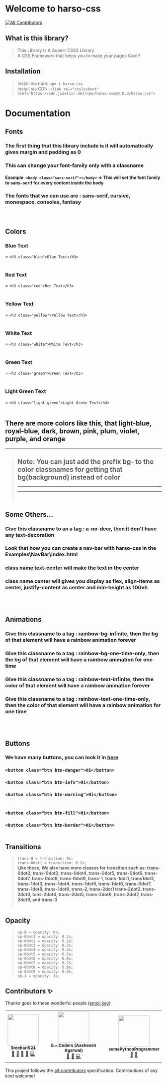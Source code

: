 # Welcome to harso-css 
<!-- ALL-CONTRIBUTORS-BADGE:START - Do not remove or modify this section -->
[![All Contributors](https://img.shields.io/badge/all_contributors-3-orange.svg?style=flat-square)](#contributors-)
<!-- ALL-CONTRIBUTORS-BADGE:END -->
## What is this library?
> This Library is A Superr CSS3 Library<br>
> A CSS Framework that helps you to make your pages Cool!!

## Installation
> Install via npm: ```npm i harso-css```<br>
> Install via CDN: ```<link rel="stylesheet" href="https://cdn.jsdelivr.net/npm/harso-css@4.0.0/harso.css">```

# Documentation <br>
### <h2>Fonts</h2>
### The first thing that this library include is it will automatically gives margin and padding as 0
### This can change your font-family only with a classname
#### Example :``` <body class="sans-serif"></body> ``` => This will set the font family to sans-serif for every content inside the body
### The fonts that we can use are : sans-serif, cursive, monospace, consolas, fantasy
### <br>
### <h2>Colors</h2>
### <h3>Blue Text</h3> = ``` <h3 class="blue">Blue Text</h3> ```<br><br>
### <h3>Red Text</h3> = ``` <h3 class="red">Red Text</h3> ```<br><br>
### <h3>Yellow Text</h3> = ``` <h3 class="yellow">Yellow Text</h3> ```<br><br>
### <h3>White Text</h3> = ``` <h3 class="white">White Text</h3> ```<br><br>
### <h3>Green Text</h3> = ``` <h3 class="green">Green Text</h3> ```<br><br>
### <h3>Light Green Text</h3> = ``` <h3 class="light-green">Light Green Text</h3> ```<br><br>
### <h2>There are more colors like this, that light-blue</span>, <span>royal-blue</span>, <span>dark</span>, <span>brown</span>, <span>pink</span>, <span>plum</span>, <span>violet</span>, <span>purple</span>, <span></span> and <span>orange</span></h2><hr>
> ### <h2>Note: You can just add the prefix bg- to the color classnames for getting that bg(background) instead of color</h2><hr><hr><br>
### <h2>Some Others...</h2>
### <h3>Give this classname to an a tag : a-no-decr, then it don't have any text-decoration</h3>
### <h3>Look that how you can create a nav-bar with harso-css in the Examples\NavBar\index.html</h3>
### <h3>class name text-center will make the text in the center</h3>
### <h3>class name center will gives you display as flex, align-items as center, justify-content as center and min-height as 100vh</h3><br><br>

### <h2>Animations</h2>
### <h3>Give this classname to a tag : rainbow-bg-infinite, then the bg of that element will have a rainbow animation forever</h3>
### <h3>Give this classname to a tag : rainbow-bg-one-time-only, then the bg of that element will have a rainbow animation for one time</h3>
### <h3>Give this classname to a tag : rainbow-text-infinite, then the color of that element will have a rainbow animation forever</h3>
### <h3>Give this classname to a tag : rainbow-text-one-time-only, then the color of that element will have a rainbow animation for one time</h3><br><br>

### <h2>Buttons</h2>
### <h3>We have many buttons, you can look it in <a href="https://harso-css.github.io/harso-css/Examples/Buttons/buttons.html">here</a></h3>
### ```<button class="btn btn-danger">Hi</button>```
### ```<button class="btn btn-info">Hi</button>```
### ```<button class="btn btn-warning">Hi</button>```<br><br>
### ```<button class="btn btn-fill">Hi</button>```
### ```<button class="btn btn-border">Hi</button>```<br><br>

### <h2>Transitions</h2>
> ```trans-0 = transition: 0s;```<br>
> ```trans-0dot1 = transition: 0.1s;```<br>
**Like these, We also have more classes for transition such as: trans-0dot2, trans-0dot3, trans-0dot4, trans-0dot5, trans-0dot6, trans-0dot7, trans-0dot8, trans-0dot9, trans-1, trans-1dot1, trans1dot2, trans-1dot3, trans-1dot4, trans-1dot5, trans-1dot6, trans-0dot7, trans-1dot8, trans-1dot9, trans-2, trans-2dot1 trans-2dot2, trans-2dot3, tans-2dot4, trans-2dot5, trans-2dot6, trans-2dot7, trans-2dot9, and trans-3** <br><br>

### <h2>Opacity</h2>
> ```op-0 = opacity: 0s;```<br>
> ```op-0dot1 = opacity: 0.1s;```<br>
> ```op-0dot2 = opacity: 0.2s;```<br>
> ```op-0dot3 = opacity: 0.3s;```<br>
> ```op-0dot4 = opacity: 0.4s;```<br>
> ```op-0dot5 = opacity: 0.5s;```<br>
> ```op-0dot6 = opacity: 0.6s;```<br>
> ```op-0dot7 = opacity: 0.7s;```<br>
> ```op-0dot8 = opacity: 0.8s;```<br>
> ```op-0dot9 = opacity: 0.9s;```<br>
> ```op-1 = opacity: 1s;```<br>

## Contributors ✨

Thanks goes to these wonderful people ([emoji key](https://allcontributors.org/docs/en/emoji-key)):

<!-- ALL-CONTRIBUTORS-LIST:START - Do not remove or modify this section -->
<!-- prettier-ignore-start -->
<!-- markdownlint-disable -->
<table>
  <tr>
    <td align="center"><a href="https://www.youtube.com/channel/UCYJKtrmrcSbFlNABR_JFWuQ/"><img src="https://avatars.githubusercontent.com/u/82920449?v=4?s=100" width="100px;" alt=""/><br /><sub><b>Sreehari521</b></sub></a><br /><a href="#projectManagement-Sreehari521" title="Project Management">📆</a> <a href="#tool-Sreehari521" title="Tools">🔧</a> <a href="#ideas-Sreehari521" title="Ideas, Planning, & Feedback">🤔</a> <a href="https://github.com/harso-css/harso-css/issues?q=author%3ASreehari521" title="Bug reports">🐛</a> <a href="https://github.com/harso-css/harso-css/commits?author=Sreehari521" title="Code">💻</a></td>
    <td align="center"><a href="https://github.com/e-coders"><img src="https://avatars.githubusercontent.com/u/83082760?v=4?s=100" width="100px;" alt=""/><br /><sub><b>E - Coders (Aasheesh Agarwal)</b></sub></a><br /><a href="#ideas-e-coders" title="Ideas, Planning, & Feedback">🤔</a> <a href="https://github.com/harso-css/harso-css/issues?q=author%3Ae-coders" title="Bug reports">🐛</a> <a href="https://github.com/harso-css/harso-css/commits?author=e-coders" title="Code">💻</a></td>
    <td align="center"><a href="https://github.com/somePythonProgrammer"><img src="https://avatars.githubusercontent.com/u/74598401?v=4?s=100" width="100px;" alt=""/><br /><sub><b>somePythonProgrammer</b></sub></a><br /><a href="#ideas-somePythonProgrammer" title="Ideas, Planning, & Feedback">🤔</a> <a href="https://github.com/harso-css/harso-css/issues?q=author%3AsomePythonProgrammer" title="Bug reports">🐛</a></td>
  </tr>
</table>

<!-- markdownlint-restore -->
<!-- prettier-ignore-end -->

<!-- ALL-CONTRIBUTORS-LIST:END -->

This project follows the [all-contributors](https://github.com/all-contributors/all-contributors) specification. Contributions of any kind welcome!